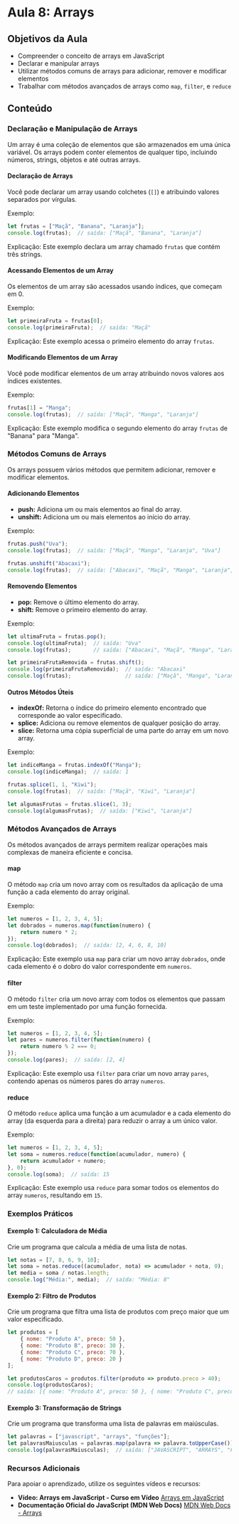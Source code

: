 
# Aula 8: Arrays

## Objetivos da Aula
- Compreender o conceito de arrays em JavaScript
- Declarar e manipular arrays
- Utilizar métodos comuns de arrays para adicionar, remover e modificar elementos
- Trabalhar com métodos avançados de arrays como `map`, `filter`, e `reduce`

## Conteúdo

### Declaração e Manipulação de Arrays
Um array é uma coleção de elementos que são armazenados em uma única variável. Os arrays podem conter elementos de qualquer tipo, incluindo números, strings, objetos e até outras arrays.

#### Declaração de Arrays
Você pode declarar um array usando colchetes (`[]`) e atribuindo valores separados por vírgulas.

Exemplo:
```javascript
let frutas = ["Maçã", "Banana", "Laranja"];
console.log(frutas);  // saída: ["Maçã", "Banana", "Laranja"]
```
Explicação: Este exemplo declara um array chamado `frutas` que contém três strings.

#### Acessando Elementos de um Array
Os elementos de um array são acessados usando índices, que começam em 0.

Exemplo:
```javascript
let primeiraFruta = frutas[0];
console.log(primeiraFruta);  // saída: "Maçã"
```
Explicação: Este exemplo acessa o primeiro elemento do array `frutas`.

#### Modificando Elementos de um Array
Você pode modificar elementos de um array atribuindo novos valores aos índices existentes.

Exemplo:
```javascript
frutas[1] = "Manga";
console.log(frutas);  // saída: ["Maçã", "Manga", "Laranja"]
```
Explicação: Este exemplo modifica o segundo elemento do array `frutas` de "Banana" para "Manga".

### Métodos Comuns de Arrays
Os arrays possuem vários métodos que permitem adicionar, remover e modificar elementos.

#### Adicionando Elementos
- **push:** Adiciona um ou mais elementos ao final do array.
- **unshift:** Adiciona um ou mais elementos ao início do array.

Exemplo:
```javascript
frutas.push("Uva");
console.log(frutas);  // saída: ["Maçã", "Manga", "Laranja", "Uva"]

frutas.unshift("Abacaxi");
console.log(frutas);  // saída: ["Abacaxi", "Maçã", "Manga", "Laranja", "Uva"]
```

#### Removendo Elementos
- **pop:** Remove o último elemento do array.
- **shift:** Remove o primeiro elemento do array.

Exemplo:
```javascript
let ultimaFruta = frutas.pop();
console.log(ultimaFruta);  // saída: "Uva"
console.log(frutas);       // saída: ["Abacaxi", "Maçã", "Manga", "Laranja"]

let primeiraFrutaRemovida = frutas.shift();
console.log(primeiraFrutaRemovida);  // saída: "Abacaxi"
console.log(frutas);                 // saída: ["Maçã", "Manga", "Laranja"]
```

#### Outros Métodos Úteis
- **indexOf:** Retorna o índice do primeiro elemento encontrado que corresponde ao valor especificado.
- **splice:** Adiciona ou remove elementos de qualquer posição do array.
- **slice:** Retorna uma cópia superficial de uma parte do array em um novo array.

Exemplo:
```javascript
let indiceManga = frutas.indexOf("Manga");
console.log(indiceManga);  // saída: 1

frutas.splice(1, 1, "Kiwi");
console.log(frutas);  // saída: ["Maçã", "Kiwi", "Laranja"]

let algumasFrutas = frutas.slice(1, 3);
console.log(algumasFrutas);  // saída: ["Kiwi", "Laranja"]
```

### Métodos Avançados de Arrays
Os métodos avançados de arrays permitem realizar operações mais complexas de maneira eficiente e concisa.

#### map
O método `map` cria um novo array com os resultados da aplicação de uma função a cada elemento do array original.

Exemplo:
```javascript
let numeros = [1, 2, 3, 4, 5];
let dobrados = numeros.map(function(numero) {
    return numero * 2;
});
console.log(dobrados);  // saída: [2, 4, 6, 8, 10]
```
Explicação: Este exemplo usa `map` para criar um novo array `dobrados`, onde cada elemento é o dobro do valor correspondente em `numeros`.

#### filter
O método `filter` cria um novo array com todos os elementos que passam em um teste implementado por uma função fornecida.

Exemplo:
```javascript
let numeros = [1, 2, 3, 4, 5];
let pares = numeros.filter(function(numero) {
    return numero % 2 === 0;
});
console.log(pares);  // saída: [2, 4]
```
Explicação: Este exemplo usa `filter` para criar um novo array `pares`, contendo apenas os números pares do array `numeros`.

#### reduce
O método `reduce` aplica uma função a um acumulador e a cada elemento do array (da esquerda para a direita) para reduzir o array a um único valor.

Exemplo:
```javascript
let numeros = [1, 2, 3, 4, 5];
let soma = numeros.reduce(function(acumulador, numero) {
    return acumulador + numero;
}, 0);
console.log(soma);  // saída: 15
```
Explicação: Este exemplo usa `reduce` para somar todos os elementos do array `numeros`, resultando em `15`.

### Exemplos Práticos

#### Exemplo 1: Calculadora de Média
Crie um programa que calcula a média de uma lista de notas.

```javascript
let notas = [7, 8, 6, 9, 10];
let soma = notas.reduce((acumulador, nota) => acumulador + nota, 0);
let media = soma / notas.length;
console.log("Média:", media);  // saída: "Média: 8"
```

#### Exemplo 2: Filtro de Produtos
Crie um programa que filtra uma lista de produtos com preço maior que um valor especificado.

```javascript
let produtos = [
    { nome: "Produto A", preco: 50 },
    { nome: "Produto B", preco: 30 },
    { nome: "Produto C", preco: 70 },
    { nome: "Produto D", preco: 20 }
];

let produtosCaros = produtos.filter(produto => produto.preco > 40);
console.log(produtosCaros);  
// saída: [{ nome: "Produto A", preco: 50 }, { nome: "Produto C", preco: 70 }]
```

#### Exemplo 3: Transformação de Strings
Crie um programa que transforma uma lista de palavras em maiúsculas.

```javascript
let palavras = ["javascript", "arrays", "funções"];
let palavrasMaiusculas = palavras.map(palavra => palavra.toUpperCase());
console.log(palavrasMaiusculas);  // saída: ["JAVASCRIPT", "ARRAYS", "FUNÇÕES"]
```

### Recursos Adicionais
Para apoiar o aprendizado, utilize os seguintes vídeos e recursos:

- **Vídeo: Arrays em JavaScript - Curso em Vídeo**
  [Arrays em JavaScript](https://www.youtube.com/watch?v=rRgD1yVwIvE)
- **Documentação Oficial do JavaScript (MDN Web Docs)**
  [MDN Web Docs - Arrays](https://developer.mozilla.org/pt-BR/docs/Web/JavaScript/Reference/Global_Objects/Array)
